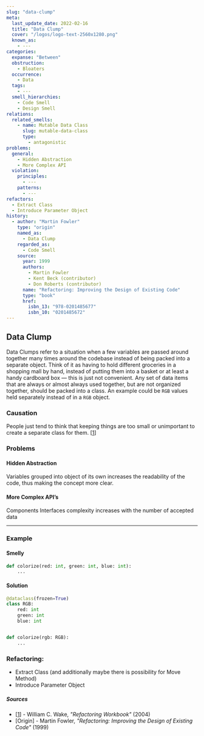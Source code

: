 ```yaml
---
slug: "data-clump"
meta:
  last_update_date: 2022-02-16
  title: "Data Clump"
  cover: "/logos/logo-text-2560x1280.png"
  known_as:
    - ---
categories:
  expanse: "Between"
  obstruction:
    - Bloaters
  occurrence:
    - Data
  tags:
    - ---
  smell_hierarchies:
    - Code Smell
    - Design Smell
relations:
  related_smells:
    - name: Mutable Data Class
      slug: mutable-data-class
      type:
        - antagonistic
problems:
  general:
    - Hidden Abstraction
    - More Complex API
  violation:
    principles:
      - ---
    patterns:
      - ---
refactors:
  - Extract Class
  - Introduce Parameter Object
history:
  - author: "Martin Fowler"
    type: "origin"
    named_as:
      - Data Clump
    regarded_as:
      - Code Smell
    source:
      year: 1999
      authors:
        - Martin Fowler
        - Kent Beck (contributor)
        - Don Roberts (contributor)
      name: "Refactoring: Improving the Design of Existing Code"
      type: "book"
      href:
        isbn_13: "978-0201485677"
        isbn_10: "0201485672"
---
```


## Data Clump

Data Clumps refer to a situation when a few variables are passed around together many times around the codebase instead of being packed into a separate object. Think of it as having to hold different groceries in a shopping mall by hand, instead of putting them into a basket or at least a handy cardboard box — this is just not convenient. Any set of data items that are always or almost always used together, but are not organized together, should be packed into a class. An example could be `RGB` values held separately instead of in a `RGB` object.

### Causation

People just tend to think that keeping things are too small or unimportant to create a separate class for them. [[1](#sources)]

### Problems

#### **Hidden Abstraction**

Variables grouped into object of its own increases the readability of the code, thus making the concept more clear.

#### **More Complex API’s**

Components Interfaces complexity increases with the number of accepted data

---

### Example

<div class="example-block">

#### Smelly

```py
def colorize(red: int, green: int, blue: int):
    ...
```

#### Solution

```py
@dataclass(frozen=True)
class RGB:
    red: int
    green: int
    blue: int


def colorize(rgb: RGB):
    ...
```

</div>

### Refactoring:

- Extract Class (and additionally maybe there is possibility for Move Method)
- Introduce Parameter Object

##### Sources

- [[1](#sources)] - William C. Wake, _"Refactoring Workbook"_ (2004)
- [Origin] - Martin Fowler, _"Refactoring: Improving the Design of Existing Code"_ (1999)
